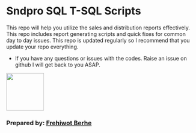 # Sndpro SQL T-SQL Scripts

This repo will help you utilize the sales and distribution reports effectively. This repo includes report generating scripts and quick fixes for common day to day issues. This repo is updated regularly so I recommend that you update your repo everything.

* If you have any questions or issues with the codes. Raise an issue on github I will get back to you ASAP.

<img src = 'https://external-content.duckduckgo.com/iu/?u=http%3A%2F%2Flogos-download.com%2Fwp-content%2Fuploads%2F2016%2F03%2FUnilever_logotype_emblem_logo.png&f=1&nofb=1&ipt=dd397190d03eabd2bc29cc1d20d9424eadd9c9ceb9c2e75021cbb990fb42a9f3&ipo=images' width=100px/>

### Prepared by: [Frehiwot Berhe](https://www.linkedin.com/in/frehiwot-hagos/)

